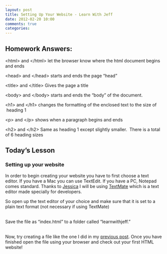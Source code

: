 ```yaml
---
layout: post
title: Setting Up Your Website - Learn With Jeff
date: 2012-02-20 10:00
comments: true
categories:
---
```



<h2>Homework Answers:</h2>
&lt;html&gt; and &lt;/html&gt; let the browser know where the html document begins and ends

&lt;head&gt; and &lt;/head&gt; starts and ends the page “head”

&lt;title&gt; and &lt;/title&gt; Gives the page a title

&lt;body&gt; and &lt;/body&gt; starts and ends the “body” of the document.

&lt;h1&gt; and &lt;/h1&gt; changes the formatting of the enclosed text to the size of  heading 1

&lt;p&gt; and &lt;/p&gt; shows when a paragraph begins and ends

&lt;h2&gt; and &lt;/h2&gt; Same as heading 1 except slightly smaller.  There is a total of 6 heading sizes
<h2>Today’s Lesson</h2>
<h3>Setting up your website</h3>
In order to begin creating your website you have to first choose a text editor. If you have a Mac you can use TextEdit. If you have a PC, Notepad comes standard. Thanks to <a href="http://www.redheadjessica.com">Jessica</a> I will be using <a href="http://macromates.com/">TextMate</a> which is a text editor made specially for developers.

So open up the text editor of your choice and make sure that it is set to a plain text format (not necessary if using TextMate)


<br>Save the file as “index.html” to a folder called “learnwithjeff.”

<br>Now, try creating a file like the one I did in my <a title="A Quick Look at HTML and Your First Assignment" href="http://www.learnwithjeff.com/2012/02/16/a-quick-look-at-html-and-your-first-assignment/">previous post</a>. Once you have finished open the file using your browser and check out your first HTML website!

 
